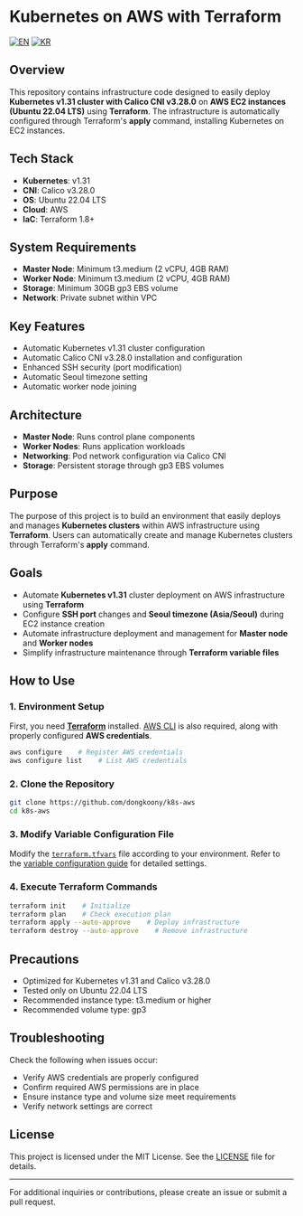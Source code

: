 # Kubernetes on AWS with Terraform

[![EN](https://img.shields.io/badge/lang-en-blue.svg)](README-en.md) 
[![KR](https://img.shields.io/badge/lang-kr-red.svg)](README.md)


## Overview
This repository contains infrastructure code designed to easily deploy **Kubernetes v1.31 cluster with Calico CNI v3.28.0** on **AWS EC2 instances (Ubuntu 22.04 LTS)** using **Terraform**. The infrastructure is automatically configured through Terraform's **apply** command, installing Kubernetes on EC2 instances.

## Tech Stack
- **Kubernetes**: v1.31
- **CNI**: Calico v3.28.0
- **OS**: Ubuntu 22.04 LTS
- **Cloud**: AWS
- **IaC**: Terraform 1.8+

## System Requirements
- **Master Node**: Minimum t3.medium (2 vCPU, 4GB RAM)
- **Worker Node**: Minimum t3.medium (2 vCPU, 4GB RAM)
- **Storage**: Minimum 30GB gp3 EBS volume
- **Network**: Private subnet within VPC

## Key Features
- Automatic Kubernetes v1.31 cluster configuration
- Automatic Calico CNI v3.28.0 installation and configuration
- Enhanced SSH security (port modification)
- Automatic Seoul timezone setting
- Automatic worker node joining

## Architecture
- **Master Node**: Runs control plane components
- **Worker Nodes**: Runs application workloads
- **Networking**: Pod network configuration via Calico CNI
- **Storage**: Persistent storage through gp3 EBS volumes

## Purpose
The purpose of this project is to build an environment that easily deploys and manages **Kubernetes clusters** within AWS infrastructure using **Terraform**. Users can automatically create and manage Kubernetes clusters through Terraform's **apply** command.

## Goals
- Automate **Kubernetes v1.31** cluster deployment on AWS infrastructure using **Terraform**
- Configure **SSH port** changes and **Seoul timezone (Asia/Seoul)** during EC2 instance creation
- Automate infrastructure deployment and management for **Master node** and **Worker nodes**
- Simplify infrastructure maintenance through **Terraform variable files**

## How to Use

### 1. Environment Setup
First, you need [**Terraform**](https://developer.hashicorp.com/terraform/install#darwin) installed. [AWS CLI](https://docs.aws.amazon.com/cli/latest/userguide/getting-started-install.html) is also required, along with properly configured **AWS credentials**.
```bash
aws configure    # Register AWS credentials
aws configure list    # List AWS credentials
```

### 2. Clone the Repository
```bash
git clone https://github.com/dongkoony/k8s-aws
cd k8s-aws
```

### 3. Modify Variable Configuration File
Modify the [`terraform.tfvars`](terraform.tfvars) file according to your environment. Refer to the [variable configuration guide](terraform-variables.md) for detailed settings.

### 4. Execute Terraform Commands
```bash
terraform init    # Initialize
terraform plan    # Check execution plan
terraform apply --auto-approve    # Deploy infrastructure
terraform destroy --auto-approve    # Remove infrastructure
```

## Precautions
- Optimized for Kubernetes v1.31 and Calico v3.28.0
- Tested only on Ubuntu 22.04 LTS
- Recommended instance type: t3.medium or higher
- Recommended volume type: gp3

## Troubleshooting
Check the following when issues occur:
- Verify AWS credentials are properly configured
- Confirm required AWS permissions are in place
- Ensure instance type and volume size meet requirements
- Verify network settings are correct

## License
This project is licensed under the MIT License. See the [LICENSE](LICENSE) file for details.

---

For additional inquiries or contributions, please create an issue or submit a pull request.